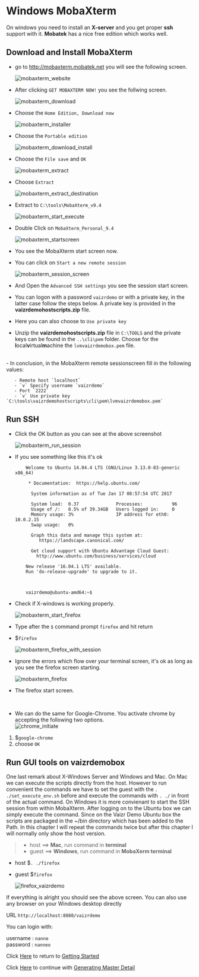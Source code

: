 # Windows MobaXterm

On windows you need to install an **X-server** and you get proper **ssh** support with it. **Mobatek** has a nice free edition which works well.

## Download and Install MobaXterm
- go to <a href="http://mobaxterm.mobatek.net" target="_blank">http://mobaxterm.mobatek.net</a> you will see the following screen.  

    ![mobaxterm_website](./../images/mobaxterm_website.png)  

- After clicking `GET MOBAXTERM NOW!` you see the follwing screen.  

    ![mobaxterm_download](./../images/mobaxterm_download.png)


- Choose the `Home Edition, Download now`  

    ![mobaxterm_installer](./../images/mobaxterm_installer.png)

- Choose the `Portable edition`  

    ![mobaxterm_download_install](./../images/mobaxterm_download_portable.png)

- Choose the `File save` and `OK` 

    ![mobaxterm_extract](./../images/mobaxterm_extract.png)

- Choose `Extract`

    ![mobaxterm_extract_destination](./../images/mobaxterm_extract_destination.png)

- Extract to `C:\tools\MobaXterm_v9.4`

    ![mobaxterm_start_execute](./../images/mobaxterm_start_execute.png)

- Double Click on `MobaXterm_Personal_9.4`

    ![mobaxterm_startscreen](./../images/mobaxterm_startscreen.png)

- You see the MobaXterm start screen now.  
- You can click on `Start a new remote session` 

    ![mobaxterm_session_screen](./../images/mobaxterm_session_screen.png)

- And Open the `Advanced SSH settings` you see the session start screen.  

- You can logon with a password `vaizrdemo` or with a private key, in the latter case follow the steps below. A private key is provided in the **vaizrdemohostscripts.zip** file. 

- Here you can also choose to `Use private key`

- Unzip the **vaizrdemohostscripts.zip** file in `C:\TOOLS` and the private keys can be found in the `..\cli\pem` folder. Choose for the **l**ocal**v**irtual**m**achine the `lvmvaizrdemobox.pem` file.  
<br>
- In conclusion, in the MobaXterm remote sessionscreen fill in the following values:

       - Remote host `localhost`
       - `v` Specify username `vaizrdemo`
       - Port `2222`
       - `v` Use private key `C:\tools\vaizrdemohostscripts\cli\pem\lvmvaizrdemobox.pem`  

## Run SSH
- Click the OK button as you can see at the above screenshot

    ![mobaxterm_run_session](./../images/mobaxterm_run_session.png)

- If you see something like this it's ok  

          Welcome to Ubuntu 14.04.4 LTS (GNU/Linux 3.13.0-83-generic x86_64)

           * Documentation:  https://help.ubuntu.com/

            System information as of Tue Jan 17 08:57:54 UTC 2017

            System load:  0.37              Processes:           96
            Usage of /:   8.5% of 39.34GB   Users logged in:     0
            Memory usage: 3%                IP address for eth0: 10.0.2.15
            Swap usage:   0%

            Graph this data and manage this system at:
               https://landscape.canonical.com/

            Get cloud support with Ubuntu Advantage Cloud Guest:
              http://www.ubuntu.com/business/services/cloud

          New release '16.04.1 LTS' available.
          Run 'do-release-upgrade' to upgrade to it.



          vaizrdemo@ubuntu-amd64:~$

- Check if X-windows is working properly.

    ![mobaxterm_start_firefox](./../images/mobaxterm_start_firefox.png)

- Type after the `$` command prompt `firefox` and hit return
- $`firefox`

    ![mobaxterm_firefox_with_session](./../images/mobaxterm_firefox_with_session.png)

- Ignore the errors which flow over your terminal screen, it's ok as long as you see the firefox screen starting.

    ![mobaxterm_firefox](./../images/mobaxterm_firefox.png)

- The firefox start screen.  
<br>

- We can do the same for Google-Chrome. You activate chrome by accepting the following two options.  
    ![chrome_initiate](./../images/chrome_initiate.png)

1. $`google-chrome`
2. choose `OK`

## Run GUI tools on vaizrdemobox
One last remark about X-Windows Server and Windows and Mac. On Mac we can execute the scripts directly from the host. However to run convenient the commands we have to set the guest with the `. ./set_execute_env.sh` before and execute the commands with `. ./` in front of the actual command. On Windows it is more convienant to start the SSH session from within MobaXterm. After logging on to the Ubuntu box we can simply execute the command. Since on the Vaizr Demo Ubuntu box the scripts are packaged in the ~/bin directory which has been added to the Path. In this chapter I will repeat the commands twice but after this chapter I will normally only show the host version.

>  * host ==> **Mac**, run command in **terminal**
>   * guest ==> **Windows**, run command in **MobaXerm terminal**  

* host  $`. ./firefox`
* guest $`firefox`

    ![firefox_vaizrdemo](./../images/firefox_vaizrdemo.png)

If everything is alright you should see the above screen. You can also use any browser on your Windows desktop directly  

URL `http://localhost:8080/vaizrdemo`  

You can login with:

username : `nanne`  
password : `nanneo`  

Click [Here](./../../../professionalpowerui/gettingstarted) to return to [Getting Started](./../../../professionalpowerui/gettingstarted)  

Click [Here](./../../../professionalpowerui/masterdetail) to continue with [Generating Master Detail](./../../../professionalpowerui/masterdetail)
